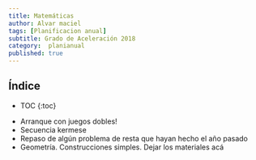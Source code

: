 ```yaml
---
title: Matemáticas
author: Alvar maciel
tags: [Planificacion anual]
subtitle: Grado de Aceleración 2018
category:  planianual
published: true
---
```

## Índice
* TOC
{:toc}


- Arranque con juegos dobles!
- Secuencia kermese
- Repaso de algún problema de resta que hayan hecho el año pasado
- Geometría. Construcciones simples. Dejar los materiales acá
